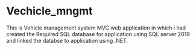 # Vechicle_mngmt
This is Vehicle management system MVC web application in which i had created the Required SQL database for application using SQL server 2019 and linked the databse to application using .NET.
